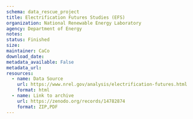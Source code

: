 ```yaml
---
schema: data_rescue_project 
title: Electrification Futures Studies (EFS)
organization: National Renewable Energy Laboratory
agency: Department of Energy
notes: 
status: Finished
size: 
maintainer: CaCo
download_date: 
metadata_available: False
metadata_url: 
resources:
  - name: Data Source
    url: https://www.nrel.gov/analysis/electrification-futures.html
    format: html
  - name: Link to archive
    url: https://zenodo.org/records/14782874
    format: ZIP,PDF
---
```

